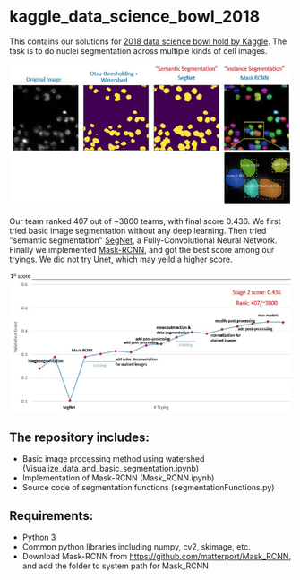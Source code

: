 # kaggle_data_science_bowl_2018

This contains our solutions for [2018 data science bowl hold by Kaggle](https://www.kaggle.com/c/data-science-bowl-2018/). The task is to do nuclei segmentation across multiple kinds of cell images.

![Nuclei Segmentation Summary](./assets/img1.JPG)

Our team ranked 407 out of ~3800 teams, with final score 0.436. We first tried basic image segmentation without any deep learning. Then tried "semantic segmentation" [SegNet](http://mi.eng.cam.ac.uk/projects/segnet/tutorial.html), a Fully-Convolutional Neural Network. Finally we implemented [Mask-RCNN](https://github.com/matterport/Mask_RCNN), and got the best score among our tryings. We did not try Unet, which may yeild a higher score.

![Tryings](./assets/img2.JPG)

## The repository includes:

* Basic image processing method using watershed (Visualize_data_and_basic_segmentation.ipynb)
* Implementation of Mask-RCNN (Mask_RCNN.ipynb)
* Source code of segmentation functions (segmentationFunctions.py)

## Requirements:

* Python 3
* Common python libraries including numpy, cv2, skimage, etc.
* Download Mask-RCNN from https://github.com/matterport/Mask_RCNN, and add the folder to system path for Mask_RCNN
